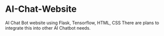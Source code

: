 # AI-Chat-Website


AI Chat Bot website using Flask, Tensorflow, HTML, CSS
There are plans to integrate this into other AI Chatbot needs.

